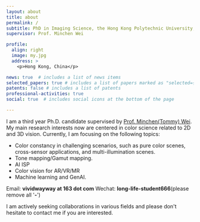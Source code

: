 ```yaml
---
layout: about
title: about
permalink: /
subtitle: PhD in Imaging Science, the Hong Kong Polytechnic University, Hong Kong SAR.
supervisor: Prof. Minchen Wei

profile:
  align: right
  image: my.jpg
  address: >
    <p>Hong Kong, China</p>

news: true  # includes a list of news items
selected_papers: true # includes a list of papers marked as "selected={true}"
patents: false # includes a list of patents
professional-activities: true
social: true  # includes social icons at the bottom of the page

---
```



I am a third year Ph.D. candidate supervised by [Prof. Minchen(Tommy) Wei](https://www.polyucolorlab.com/leader.html). My main research interests now are centered in color science related to 2D and 3D vision. Currently, I am focusing on the following topics:

- Color constancy in challenging scenarios, such as pure color scenes, cross-sensor applications, and multi-illumination scenes.
- Tone mapping/Gamut mapping.
- AI ISP
- Color vision for AR/VR/MR
- Machine learning and GenAI.

Email: **vividwayway at 163 dot com**
Wechat: **long-life-student666**(please remove all '**-**')

I am actively seeking collaborations in various fields and please don't hesitate to contact me if you are interested.
